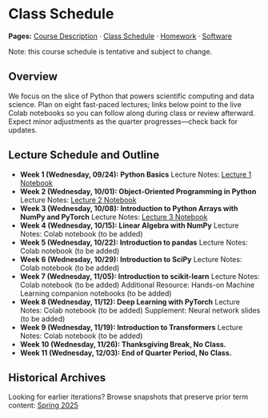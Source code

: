 # Class Schedule

**Pages:** [Course Description](index.md) · [Class Schedule](schedule.md) · [Homework](homework.md) · [Software](software.md)

Note: this course schedule is tentative and subject to change.

## Overview
We focus on the slice of Python that powers scientific computing and data science. Plan on eight fast-paced lectures; links below point to the live Colab notebooks so you can follow along during class or review afterward. Expect minor adjustments as the quarter progresses—check back for updates.

## Lecture Schedule and Outline
- **Week 1 (Wednesday, 09/24): Python Basics**
  Lecture Notes: [Lecture 1 Notebook](https://github.com/TianyuDu/CME193-Autumn-2025/blob/main/notebooks/Lecture_1_Python_Basics.ipynb)
- **Week 2 (Wednesday, 10/01): Object-Oriented Programming in Python**
  Lecture Notes: [Lecture 2 Notebook](https://github.com/TianyuDu/CME193-Autumn-2025/blob/main/notebooks/Lecture_2_Intro_to_OOP.ipynb)
- **Week 3 (Wednesday, 10/08): Introduction to Python Arrays with NumPy and PyTorch**
  Lecture Notes: [Lecture 3 Notebook](https://github.com/TianyuDu/CME193-Autumn-2025/blob/main/notebooks/Lecture_3_Array_and_Tensor_Operations.ipynb)
- **Week 4 (Wednesday, 10/15): Linear Algebra with NumPy**
  Lecture Notes: Colab notebook (to be added)
- **Week 5 (Wednesday, 10/22): Introduction to pandas**
  Lecture Notes: Colab notebook (to be added)
- **Week 6 (Wednesday, 10/29): Introduction to SciPy**
  Lecture Notes: Colab notebook (to be added)
- **Week 7 (Wednesday, 11/05): Introduction to scikit-learn**
  Lecture Notes: Colab notebook (to be added)
  Additional Resource: Hands-on Machine Learning companion notebooks (to be added)
- **Week 8 (Wednesday, 11/12): Deep Learning with PyTorch**
  Lecture Notes: Colab notebook (to be added)
  Supplement: Neural network slides (to be added)
- **Week 9 (Wednesday, 11/19): Introduction to Transformers**
  Lecture Notes: Colab notebook (to be added)
- **Week 10 (Wednesday, 11/26): Thanksgiving Break, No Class.**
- **Week 11 (Wednesday, 12/03): End of Quarter Period, No Class.**

## Historical Archives
Looking for earlier iterations? Browse snapshots that preserve prior term content: [Spring 2025](https://web.stanford.edu/class/cme193/index.html)

